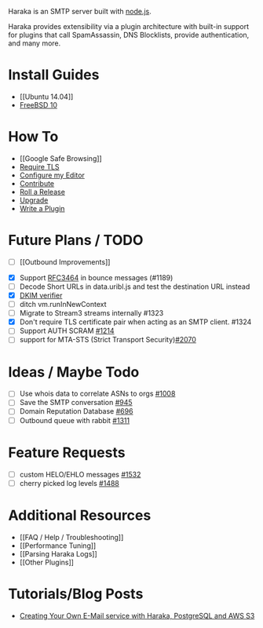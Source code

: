 Haraka is an SMTP server built with [node.js](http://nodejs.org/).

Haraka provides extensibility via a plugin architecture with built-in support for plugins that call SpamAssassin, DNS Blocklists, provide authentication, and many more.

# Install Guides

* [[Ubuntu 14.04]]
* [FreeBSD 10](http://www.tnpi.net/wiki/MT6_SMTP)

# How To
* [[Google Safe Browsing]]
* [Require TLS](Setting-up-TLS-with-CA-certificates)
* [Configure my Editor](https://github.com/haraka/Haraka/wiki/Editor-Settings)
* [Contribute](Contributing)
* [Roll a Release](Release-Process)
* [Upgrade](Upgrade)
* [Write a Plugin](Write-a-Plugin)

# Future Plans / TODO
* [ ] [[Outbound Improvements]]
- [x] Support [RFC3464](http://tools.ietf.org/html/rfc3464) in bounce messages (#1189)
- [ ] Decode Short URLs in data.uribl.js and test the destination URL instead
- [x] [DKIM verifier](https://github.com/haraka/Haraka/blob/master/plugins/dkim_verify.js)
- [ ] ditch vm.runInNewContext
- [ ] Migrate to Stream3 streams internally #1323
- [X] Don't require TLS certificate pair when acting as an SMTP client. #1324
- [ ] Support AUTH SCRAM [#1214](https://github.com/haraka/Haraka/issues/1214)
- [ ] support for MTA-STS (Strict Transport Security)[#2070](https://github.com/haraka/Haraka/issues/2070)

# Ideas / Maybe Todo
- [ ] Use whois data to correlate ASNs to orgs [#1008](https://github.com/haraka/Haraka/issues/1008)
- [ ] Save the SMTP conversation [#945](https://github.com/haraka/Haraka/issues/945)
- [ ] Domain Reputation Database [#696](https://github.com/haraka/Haraka/issues/696)
- [ ] Outbound queue with rabbit [#1311](https://github.com/haraka/Haraka/issues/1311)

# Feature Requests

- [ ] custom HELO/EHLO messages [#1532](https://github.com/haraka/Haraka/issues/1532)
- [ ] cherry picked log levels [#1488](https://github.com/haraka/Haraka/issues/1488)

# Additional Resources
* [[FAQ / Help / Troubleshooting]]
* [[Performance Tuning]]
* [[Parsing Haraka Logs]]
* [[Other Plugins]]

# Tutorials/Blog Posts
* [Creating Your Own E-Mail service with Haraka, PostgreSQL and AWS S3](http://thihara.github.io/Creating-E-Mail-Service-with-Haraka/)